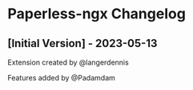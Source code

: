 # Paperless-ngx Changelog

## [Initial Version] - 2023-05-13

Extension created by @langerdennis

Features added by @Padamdam
